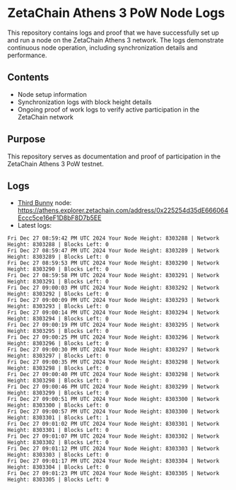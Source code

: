 # ZetaChain Athens 3 PoW Node Logs
This repository contains logs and proof that we have successfully set up and run a node on the ZetaChain Athens 3 network. The logs demonstrate continuous node operation, including synchronization details and performance.

## Contents
- Node setup information
- Synchronization logs with block height details
- Ongoing proof of work logs to verify active participation in the ZetaChain network

## Purpose
This repository serves as documentation and proof of participation in the ZetaChain Athens 3 PoW testnet.

## Logs

- [Third Bunny](https://thirdbunny.xyz/) node: https://athens.explorer.zetachain.com/address/0x225254d35dE666064Eccc5ce16eF1D8bF8D7b5EE
- Latest logs:
```
Fri Dec 27 08:59:42 PM UTC 2024 Your Node Height: 8303288 | Network Height: 8303288 | Blocks Left: 0
Fri Dec 27 08:59:47 PM UTC 2024 Your Node Height: 8303289 | Network Height: 8303289 | Blocks Left: 0
Fri Dec 27 08:59:53 PM UTC 2024 Your Node Height: 8303290 | Network Height: 8303290 | Blocks Left: 0
Fri Dec 27 08:59:58 PM UTC 2024 Your Node Height: 8303291 | Network Height: 8303291 | Blocks Left: 0
Fri Dec 27 09:00:03 PM UTC 2024 Your Node Height: 8303292 | Network Height: 8303292 | Blocks Left: 0
Fri Dec 27 09:00:09 PM UTC 2024 Your Node Height: 8303293 | Network Height: 8303293 | Blocks Left: 0
Fri Dec 27 09:00:14 PM UTC 2024 Your Node Height: 8303294 | Network Height: 8303294 | Blocks Left: 0
Fri Dec 27 09:00:19 PM UTC 2024 Your Node Height: 8303295 | Network Height: 8303295 | Blocks Left: 0
Fri Dec 27 09:00:25 PM UTC 2024 Your Node Height: 8303296 | Network Height: 8303296 | Blocks Left: 0
Fri Dec 27 09:00:30 PM UTC 2024 Your Node Height: 8303297 | Network Height: 8303297 | Blocks Left: 0
Fri Dec 27 09:00:35 PM UTC 2024 Your Node Height: 8303298 | Network Height: 8303298 | Blocks Left: 0
Fri Dec 27 09:00:40 PM UTC 2024 Your Node Height: 8303298 | Network Height: 8303298 | Blocks Left: 0
Fri Dec 27 09:00:46 PM UTC 2024 Your Node Height: 8303299 | Network Height: 8303299 | Blocks Left: 0
Fri Dec 27 09:00:51 PM UTC 2024 Your Node Height: 8303300 | Network Height: 8303300 | Blocks Left: 0
Fri Dec 27 09:00:57 PM UTC 2024 Your Node Height: 8303300 | Network Height: 8303301 | Blocks Left: 1
Fri Dec 27 09:01:02 PM UTC 2024 Your Node Height: 8303301 | Network Height: 8303301 | Blocks Left: 0
Fri Dec 27 09:01:07 PM UTC 2024 Your Node Height: 8303302 | Network Height: 8303302 | Blocks Left: 0
Fri Dec 27 09:01:12 PM UTC 2024 Your Node Height: 8303303 | Network Height: 8303303 | Blocks Left: 0
Fri Dec 27 09:01:17 PM UTC 2024 Your Node Height: 8303304 | Network Height: 8303304 | Blocks Left: 0
Fri Dec 27 09:01:23 PM UTC 2024 Your Node Height: 8303305 | Network Height: 8303305 | Blocks Left: 0
```
